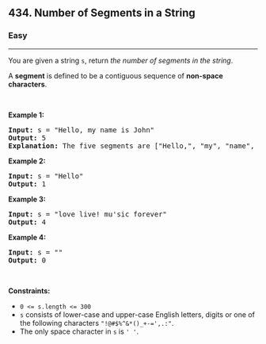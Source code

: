 <h2>434. Number of Segments in a String</h2><h3>Easy</h3><hr><div style="user-select: auto;"><p style="user-select: auto;">You are given a string <code style="user-select: auto;">s</code>, return <em style="user-select: auto;">the number of segments in the string</em>.&nbsp;</p>

<p style="user-select: auto;">A <strong style="user-select: auto;">segment</strong> is defined to be a contiguous sequence of <strong style="user-select: auto;">non-space characters</strong>.</p>

<p style="user-select: auto;">&nbsp;</p>
<p style="user-select: auto;"><strong style="user-select: auto;">Example 1:</strong></p>

<pre style="user-select: auto;"><strong style="user-select: auto;">Input:</strong> s = "Hello, my name is John"
<strong style="user-select: auto;">Output:</strong> 5
<strong style="user-select: auto;">Explanation:</strong> The five segments are ["Hello,", "my", "name", "is", "John"]
</pre>

<p style="user-select: auto;"><strong style="user-select: auto;">Example 2:</strong></p>

<pre style="user-select: auto;"><strong style="user-select: auto;">Input:</strong> s = "Hello"
<strong style="user-select: auto;">Output:</strong> 1
</pre>

<p style="user-select: auto;"><strong style="user-select: auto;">Example 3:</strong></p>

<pre style="user-select: auto;"><strong style="user-select: auto;">Input:</strong> s = "love live! mu'sic forever"
<strong style="user-select: auto;">Output:</strong> 4
</pre>

<p style="user-select: auto;"><strong style="user-select: auto;">Example 4:</strong></p>

<pre style="user-select: auto;"><strong style="user-select: auto;">Input:</strong> s = ""
<strong style="user-select: auto;">Output:</strong> 0
</pre>

<p style="user-select: auto;">&nbsp;</p>
<p style="user-select: auto;"><strong style="user-select: auto;">Constraints:</strong></p>

<ul style="user-select: auto;">
	<li style="user-select: auto;"><code style="user-select: auto;">0 &lt;= s.length &lt;= 300</code></li>
	<li style="user-select: auto;"><code style="user-select: auto;">s</code> consists of lower-case and upper-case English letters, digits or one of the following characters <code style="user-select: auto;">"!@#$%^&amp;*()_+-=',.:"</code>.</li>
	<li style="user-select: auto;">The only space character in <code style="user-select: auto;">s</code> is <code style="user-select: auto;">' '</code>.</li>
</ul>
</div>